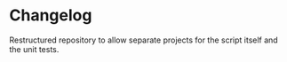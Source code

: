 # Changelog

Restructured repository to allow separate projects for the script itself and the unit tests.